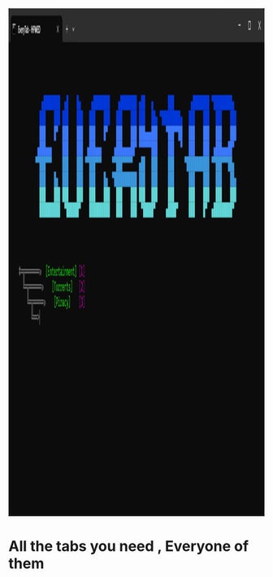 <div align="center">
  <img alt="Screenshot" height="1000px" src="assets/Screenshot 2024-09-26 060913.png">
</div>

# All the tabs you need , Everyone of them
